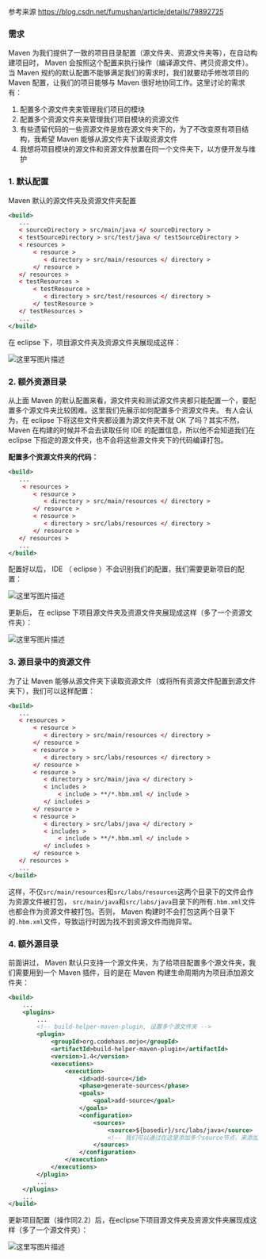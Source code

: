 参考来源 https://blog.csdn.net/fumushan/article/details/79892725

### 需求

Maven 为我们提供了一致的项目目录配置（源文件夹、资源文件夹等），在自动构建项目时， Maven 会按照这个配置来执行操作（编译源文件、拷贝资源文件）。 
当 Maven 规约的默认配置不能够满足我们的需求时，我们就要动手修改项目的 Maven 配置，让我们的项目能够与 Maven 很好地协同工作。这里讨论的需求有：

1. 配置多个源文件夹来管理我们项目的模块
2. 配置多个资源文件夹来管理我们项目模块的资源文件
3. 有些遗留代码的一些资源文件是放在源文件夹下的，为了不改变原有项目结构，我希望 Maven 能够从源文件夹下读取资源文件
4. 我想将项目模块的源文件和资源文件放置在同一个文件夹下，以方便开发与维护



### 1. 默认配置

Maven 默认的源文件夹及资源文件夹配置

``` xml
<build>  
   ...  
   < sourceDirectory > src/main/java </ sourceDirectory >  
   < testSourceDirectory > src/test/java </ testSourceDirectory >  
   < resources >  
       < resource >  
          < directory > src/main/resources </ directory >  
       </ resource >  
   </ resources >  
   < testResources >  
       < testResource >  
          < directory > src/test/resources </ directory >  
       </ testResource >  
   </ testResources >  
   ...  
</build>  
```

在 eclipse 下，项目源文件夹及资源文件夹展现成这样： 

![这里写图片描述](https://img-blog.csdn.net/20170324123051488?watermark/2/text/aHR0cDovL2Jsb2cuY3Nkbi5uZXQvdGVuZ2Rhemhhbmc3NzA5NjA0MzY=/font/5a6L5L2T/fontsize/400/fill/I0JBQkFCMA==/dissolve/70/gravity/SouthEast)

### 2. 额外资源目录
从上面 Maven 的默认配置来看，源文件夹和测试源文件夹都只能配置一个，要配置多个源文件夹比较困难。这里我们先展示如何配置多个资源文件夹。 
有人会认为，在 eclipse 下将这些文件夹都设置为源文件夹不就 OK 了吗？其实不然， Maven 在构建的时候并不会去读取任何 IDE 的配置信息，所以他不会知道我们在 eclipse 下指定的源文件夹，也不会将这些源文件夹下的代码编译打包。

**配置多个资源文件夹的代码：**

``` xml
<build>  
   ...  
    < resources >  
       < resource >  
          < directory > src/main/resources </ directory >  
       </ resource >  
       < resource >  
          < directory > src/labs/resources </ directory >  
       </ resource >  
   </ resources >  
   ...  
</build>  
```

配置好以后， IDE （ eclipse ）不会识别我们的配置，我们需要更新项目的配置： 

![这里写图片描述](https://img-blog.csdn.net/20170324123158699?watermark/2/text/aHR0cDovL2Jsb2cuY3Nkbi5uZXQvdGVuZ2Rhemhhbmc3NzA5NjA0MzY=/font/5a6L5L2T/fontsize/400/fill/I0JBQkFCMA==/dissolve/70/gravity/SouthEast)

更新后， 在 eclipse 下项目源文件夹及资源文件夹展现成这样（多了一个资源文件夹）： 

![这里写图片描述](https://img-blog.csdn.net/20170324123227964?watermark/2/text/aHR0cDovL2Jsb2cuY3Nkbi5uZXQvdGVuZ2Rhemhhbmc3NzA5NjA0MzY=/font/5a6L5L2T/fontsize/400/fill/I0JBQkFCMA==/dissolve/70/gravity/SouthEast)

### 3. 源目录中的资源文件

为了让 Maven 能够从源文件夹下读取资源文件（或将所有资源文件配置到源文件夹下），我们可以这样配置：

``` xml
<build>  
   ...  
   < resources >  
       < resource >  
          < directory > src/main/resources </ directory >  
       </ resource >  
       < resource >  
          < directory > src/labs/resources </ directory >  
       </ resource >  
       < resource >  
          < directory > src/main/java </ directory >  
          < includes >  
              < include > **/*.hbm.xml </ include >  
          </ includes >  
       </ resource >  
       < resource >  
          < directory > src/labs/java </ directory >  
          < includes >  
              < include > **/*.hbm.xml </ include >  
          </ includes >  
       </ resource >  
   </ resources >  
   ...  
</build>  
```

这样，不仅`src/main/resources`和`src/labs/resources`这两个目录下的文件会作为资源文件被打包，  `src/main/java`和`src/labs/java`目录下的所有`.hbm.xml`文件也都会作为资源文件被打包。否则， Maven  构建时不会打包这两个目录下的`.hbm.xml`文件，导致运行时因为找不到资源文件而抛异常。

### 4. 额外源目录

前面讲过， Maven 默认只支持一个源文件夹，为了给项目配置多个源文件夹，我们需要用到一个 Maven 插件，目的是在 Maven 构建生命周期内为项目添加源文件夹：

``` xml
<build>  
    ...  
    <plugins>  
        ...   
        <!-- build-helper-maven-plugin, 设置多个源文件夹 -->  
        <plugin>  
            <groupId>org.codehaus.mojo</groupId>  
            <artifactId>build-helper-maven-plugin</artifactId>  
            <version>1.4</version>  
            <executions>  
                <execution>  
                    <id>add-source</id>  
                    <phase>generate-sources</phase>  
                    <goals>  
                        <goal>add-source</goal>  
                    </goals>  
                    <configuration>  
                        <sources>  
                            <source>${basedir}/src/labs/java</source>  
                            <!-- 我们可以通过在这里添加多个source节点，来添加任意多个源文件夹 -->  
                        </sources>  
                    </configuration>  
                </execution>  
            </executions>  
        </plugin>  
        ...   
    </plugins>  
    ...   
</build>  
```

更新项目配置（操作同2.2）后，在eclipse下项目源文件夹及资源文件夹展现成这样（多了一个源文件夹）： 

![这里写图片描述](https://img-blog.csdn.net/20170324123326617?watermark/2/text/aHR0cDovL2Jsb2cuY3Nkbi5uZXQvdGVuZ2Rhemhhbmc3NzA5NjA0MzY=/font/5a6L5L2T/fontsize/400/fill/I0JBQkFCMA==/dissolve/70/gravity/SouthEast)

